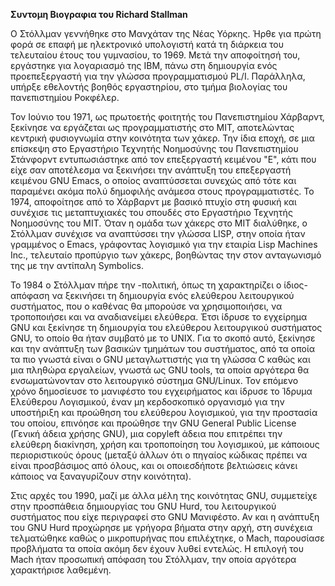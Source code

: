 
**Συντομη Βιογραφια του Richard Stallman**

Ο Στόλλμαν γεννήθηκε στο Μανχάταν της Νέας Υόρκης. Ήρθε για πρώτη φορά σε επαφή με ηλεκτρονικό υπολογιστή κατά τη διάρκεια του τελευταίου έτους του γυμνασίου, το 1969. Μετά την αποφοίτησή του, εργάστηκε για λογαριασμό της IBM, πάνω στη δημιουργία ενός προεπεξεργαστή για την γλώσσα προγραμματισμού PL/I. Παράλληλα, υπήρξε εθελοντής βοηθός εργαστηρίου, στο τμήμα βιολογίας του πανεπιστημίου Ροκφέλερ.

Τον Ιούνιο του 1971, ως πρωτοετής φοιτητής του Πανεπιστημίου Χάρβαρντ, ξεκίνησε να εργάζεται ως προγραμματιστής στο MIT, αποτελώντας κεντρική φυσιογνωμία στην κοινότητα των χάκερ. Την ίδια εποχή, σε μια επίσκεψη στο Εργαστήριο Τεχνητής Νοημοσύνης του Πανεπιστημίου Στάνφορντ εντυπωσιάστηκε από τον επεξεργαστή κειμένου "Ε", κάτι που είχε σαν αποτέλεσμα να ξεκινήσει την ανάπτυξη του επεξεργαστή κειμένου GNU Emacs, ο οποίος αναπτύσσεται συνεχώς από τότε και παραμένει ακόμα πολύ δημοφιλής ανάμεσα στους προγραμματιστές. Το 1974, αποφοίτησε από το Χάρβαρντ με βασικό πτυχίο στη φυσική και συνέχισε τις μεταπτυχιακές του σπουδές στο Εργαστήριο Τεχνητής Νοημοσύνης του MIT. Όταν η ομάδα των χάκερς στο ΜΙΤ διαλύθηκε, ο Στόλλμαν συνέχισε να αναπτύσσει την γλώσσα LISP, στην οποία ήταν γραμμένος ο Emacs, γράφοντας λογισμικό για την εταιρία Lisp Machines Inc., τελευταίο προπύργιο των χάκερς, βοηθώντας την στον ανταγωνισμό της με την αντίπαλη Symbolics.

Το 1984 ο Στόλλμαν πήρε την -πολιτική, όπως τη χαρακτηρίζει ο ίδιος- απόφαση να ξεκινήσει τη δημιουργία ενός ελεύθερου λειτουργικού συστήματος, που ο καθένας θα μπορούσε να χρησιμοποιήσει, να τροποποιήσει και να αναδιανείμει ελεύθερα. Έτσι ίδρυσε το εγχείρημα GNU και ξεκίνησε τη δημιουργία του ελεύθερου λειτουργικού συστήματος GNU, το οποίο θα ήταν συμβατό με το UNIX. Για το σκοπό αυτό, ξεκίνησε και την ανάπτυξη των βασικών τμημάτων του συστήματος, από τα οποία τα πιο γνωστά είναι ο GNU μεταγλωττιστής για τη γλώσσα C καθώς και μια πληθώρα εργαλείων, γνωστά ως GNU tools, τα οποία αργότερα θα ενσωματώνονταν στο λειτουργικό σύστημα GNU/Linux. Τον επόμενο χρόνο δημοσίευσε το μανιφέστο του εγχειρήματος και ίδρυσε το Ίδρυμα Ελεύθερου Λογισμικού, έναν μη κερδοσκοπικό οργανισμό για την υποστήριξη και προώθηση του ελεύθερου λογισμικού, για την προστασία του οποίου, επινόησε και προώθησε την GNU General Public License (Γενική άδεια χρήσης GNU), μια copyleft άδεια που επιτρέπει την ελεύθερη διακίνηση, χρήση και τροποποίηση του λογισμικού, με κάποιους περιοριστικούς όρους (μεταξύ άλλων ότι ο πηγαίος κώδικας πρέπει να είναι προσβάσιμος από όλους, και οι οποιεσδήποτε βελτιώσεις κάνει κάποιος να ξαναγυρίζουν στην κοινότητα).

Στις αρχές του 1990, μαζί με άλλα μέλη της κοινότητας GNU, συμμετείχε στην προσπάθεια δημιουργίας του GNU Hurd, του λειτουργικού συστήματος που είχε περιγραφεί στο GNU Μανιφέστο. Αν και η ανάπτυξη του GNU Hurd προχώρησε με γρήγορα βήματα στην αρχή, στη συνέχεια τελματώθηκε καθώς ο μικροπυρήνας που επιλέχτηκε, ο Mach, παρουσίασε προβλήματα τα οποία ακόμη δεν έχουν λυθεί εντελώς. Η επιλογή του Mach ήταν προσωπική απόφαση του Στόλλμαν, την οποία αργότερα χαρακτήρισε λαθεμένη.
